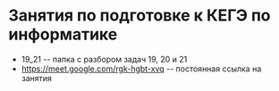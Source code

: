 # Занятия по подготовке к КЕГЭ по информатике
- 19_21 -- папка с разбором задач 19, 20 и 21
- https://meet.google.com/rgk-hgbt-xvq -- постоянная ссылка на занятия 
